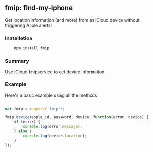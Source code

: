 ## fmip: find-my-iphone

Get location information (and more) from an iCloud device without triggering Apple alerts!

### Installation

```bash
	npm install fmip
```

### Summary

Use iCloud fmipservice to get device information.

### Example

Here's a basic example using all the methods

```javascript

var fmip = require('fmip');

fmip.device(apple_id, password, device, function(error, device) {
    if (error) {
        console.log(error.message);
    } else {
        console.log(device.location);
    }
});

```

